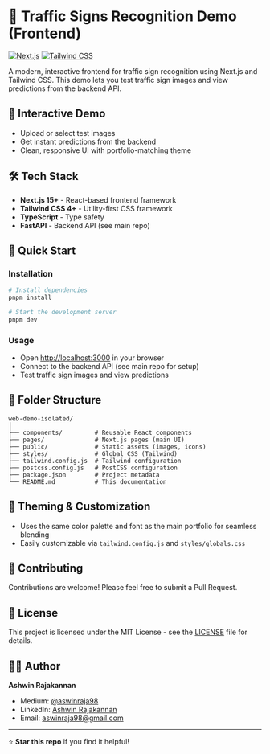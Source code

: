 # 🚦 Traffic Signs Recognition Demo (Frontend)

[![Next.js](https://img.shields.io/badge/Next.js-15.5.6-blue.svg)](https://nextjs.org/)
[![Tailwind CSS](https://img.shields.io/badge/TailwindCSS-4.0-blue.svg)](https://tailwindcss.com/)

A modern, interactive frontend for traffic sign recognition using Next.js and Tailwind CSS. This demo lets you test traffic sign images and view predictions from the backend API.

## 🚗 Interactive Demo

- Upload or select test images
- Get instant predictions from the backend
- Clean, responsive UI with portfolio-matching theme

## 🛠️ Tech Stack

- **Next.js 15+** - React-based frontend framework
- **Tailwind CSS 4+** - Utility-first CSS framework
- **TypeScript** - Type safety
- **FastAPI** - Backend API (see main repo)

## 🚀 Quick Start

### Installation

```bash
# Install dependencies
pnpm install

# Start the development server
pnpm dev
```

### Usage

- Open [http://localhost:3000](http://localhost:3000) in your browser
- Connect to the backend API (see main repo for setup)
- Test traffic sign images and view predictions

## 📁 Folder Structure

```
web-demo-isolated/
│
├── components/         # Reusable React components
├── pages/              # Next.js pages (main UI)
├── public/             # Static assets (images, icons)
├── styles/             # Global CSS (Tailwind)
├── tailwind.config.js  # Tailwind configuration
├── postcss.config.js   # PostCSS configuration
├── package.json        # Project metadata
└── README.md           # This documentation
```

## 🌈 Theming & Customization

- Uses the same color palette and font as the main portfolio for seamless blending
- Easily customizable via `tailwind.config.js` and `styles/globals.css`

## 🤝 Contributing

Contributions are welcome! Please feel free to submit a Pull Request.

## 📝 License

This project is licensed under the MIT License - see the [LICENSE](../LICENSE) file for details.

## 👨‍💻 Author

**Ashwin Rajakannan**
- Medium: [@aswinraja98](https://medium.com/@aswinraja98)
- LinkedIn: [Ashwin Rajakannan](https://www.linkedin.com/in/ashwin-rajakannan)
- Email: aswinraja98@gmail.com

---

⭐ **Star this repo** if you find it helpful!

